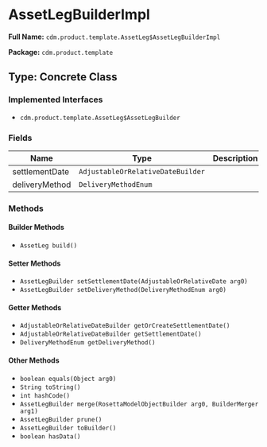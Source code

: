 # AssetLegBuilderImpl

**Full Name:** `cdm.product.template.AssetLeg$AssetLegBuilderImpl`

**Package:** `cdm.product.template`

## Type: Concrete Class

### Implemented Interfaces

- `cdm.product.template.AssetLeg$AssetLegBuilder`

### Fields

| Name | Type | Description |
|------|------|-------------|
| settlementDate | `AdjustableOrRelativeDateBuilder` |  |
| deliveryMethod | `DeliveryMethodEnum` |  |

### Methods

#### Builder Methods

- `AssetLeg build()`

#### Setter Methods

- `AssetLegBuilder setSettlementDate(AdjustableOrRelativeDate arg0)`
- `AssetLegBuilder setDeliveryMethod(DeliveryMethodEnum arg0)`

#### Getter Methods

- `AdjustableOrRelativeDateBuilder getOrCreateSettlementDate()`
- `AdjustableOrRelativeDateBuilder getSettlementDate()`
- `DeliveryMethodEnum getDeliveryMethod()`

#### Other Methods

- `boolean equals(Object arg0)`
- `String toString()`
- `int hashCode()`
- `AssetLegBuilder merge(RosettaModelObjectBuilder arg0, BuilderMerger arg1)`
- `AssetLegBuilder prune()`
- `AssetLegBuilder toBuilder()`
- `boolean hasData()`


